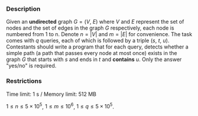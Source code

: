 ### Description

Given an **undirected** graph $G = (V,\ E)$ where $V$ and $E$ represent the set of nodes and the set of edges in the graph $G$ respectively, each node is numbered from 1 to n. Denote  $n = |V|$ and $m = |E|$ for convenience. The task comes with $q$ queries, each of which is followed by a triple $(s,\ t,\ u)$. Contestants should write a program that for each query, detects whether a simple path (a path that passes every node at most once) exists in the graph $G$ that starts with $s$ and ends in $t$ and **contains** $u$. Only the answer "yes/no" is required.

### Restrictions

Time limit: $1\ \mathrm{s}$ / Memory limit: $512 \ \mathrm{MB}$

 $1 \leqslant n \leqslant 5 \times 10^5$, $1 \leqslant m \leqslant 10^6$, $1 \leqslant q \leqslant 5 \times 10^5$.